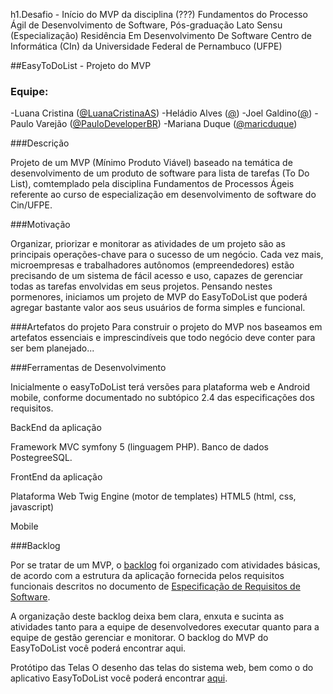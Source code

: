 h1.Desafio - Início do MVP da disciplina (???) Fundamentos do Processo Ágil de Desenvolvimento de Software, Pós-graduação Lato Sensu (Especialização) Residência Em Desenvolvimento De Software 
Centro de Informática (CIn) da Universidade Federal de Pernambuco (UFPE)

##EasyToDoList - Projeto do MVP
### Equipe:
-Luana Cristina ([@LuanaCristinaAS](https://github.com/LuanaCristinaAS))
-Heládio Alves ([@](https://github.com/))
-Joel Galdino([@](https://github.com/))
-Paulo Varejão ([@PauloDeveloperBR](https://github.com/PauloDeveloperBR))
-Mariana Duque ([@maricduque](https://github.com/maricduque))


###Descrição

Projeto de um MVP (Mínimo Produto Viável) baseado na temática de desenvolvimento de um produto de software para lista de tarefas (To Do List),
comtemplado pela disciplina Fundamentos de Processos Ágeis referente ao curso de especialização em desenvolvimento de software do Cin/UFPE.


###Motivação

Organizar, priorizar e monitorar as atividades de um projeto são as principais operações-chave para o sucesso de um negócio. Cada vez mais, microempresas e trabalhadores autônomos (empreendedores)
estão precisando de um sistema de fácil acesso e uso, capazes de gerenciar todas as tarefas envolvidas em seus projetos. Pensando nestes pormenores, iniciamos um projeto de MVP do EasyToDoList que poderá agregar bastante valor aos seus usuários de forma simples e funcional.

###Artefatos do projeto
Para construir o projeto do MVP nos baseamos em artefatos essenciais e imprescindíveis que todo negócio deve conter para ser bem planejado...


###Ferramentas de Desenvolvimento

Inicialmente o easyToDoList terá versões para plataforma web e Android mobile, conforme documentado no subtópico 2.4 das especificações dos requisitos.

BackEnd da aplicação

Framework MVC symfony 5 (linguagem PHP).
Banco de dados PostegreeSQL.


FrontEnd da aplicação

Plataforma Web
Twig Engine (motor de templates)
HTML5 (html, css, javascript)


Mobile



###Backlog

Por se tratar de um MVP, o [backlog](https://github.com/grupo4agile/projeto-mvp/issues)  foi organizado com atividades básicas, de acordo com a estrutura da aplicação fornecida pelos requisitos funcionais descritos no documento de 
[Especificação de Requisitos de Software](https://github.com/grupo4agile/projeto-mvp/blob/main/documentacao/Especifica%C3%A7%C3%A3o%20dos%20Requisitos%20EasyToDo%20-%20G4.pdf).
 
A organização deste backlog deixa bem clara, enxuta e sucinta as atividades tanto para a equipe de desenvolvedores executar quanto para a equipe de gestão gerenciar e monitorar. O backlog do MVP do EasyToDoList você poderá encontrar aqui.

Protótipo das Telas
O desenho das telas do sistema web, bem como o do aplicativo EasyToDoList você poderá encontrar [aqui](https://marvelapp.com/prototype/26a9351g/screen/74164664).
